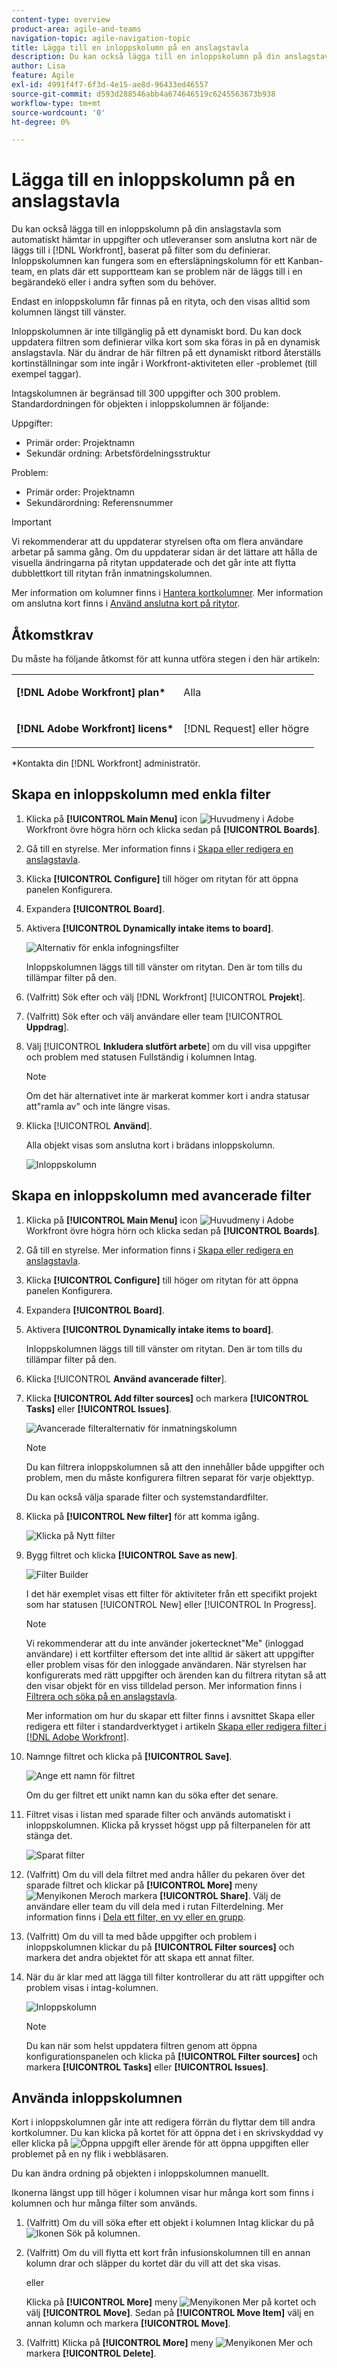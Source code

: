 ```yaml
---
content-type: overview
product-area: agile-and-teams
navigation-topic: agile-navigation-topic
title: Lägga till en inloppskolumn på en anslagstavla
description: Du kan också lägga till en inloppskolumn på din anslagstavla som automatiskt hämtar in uppgifter och ärenden som anslutna kort när de läggs till i Workfront, baserat på filter som du anger.
author: Lisa
feature: Agile
exl-id: 4991f4f7-6f3d-4e15-ae8d-96433ed46557
source-git-commit: d593d288546abb4a674646519c6245563673b938
workflow-type: tm+mt
source-wordcount: '0'
ht-degree: 0%

---
```


# Lägga till en inloppskolumn på en anslagstavla

Du kan också lägga till en inloppskolumn på din anslagstavla som automatiskt hämtar in uppgifter och utleveranser som anslutna kort när de läggs till i [!DNL Workfront], baserat på filter som du definierar. Inloppskolumnen kan fungera som en eftersläpningskolumn för ett Kanban-team, en plats där ett supportteam kan se problem när de läggs till i en begärandekö eller i andra syften som du behöver.

Endast en inloppskolumn får finnas på en rityta, och den visas alltid som kolumnen längst till vänster.

Inloppskolumnen är inte tillgänglig på ett dynamiskt bord. Du kan dock uppdatera filtren som definierar vilka kort som ska föras in på en dynamisk anslagstavla. När du ändrar de här filtren på ett dynamiskt ritbord återställs kortinställningar som inte ingår i Workfront-aktiviteten eller -problemet (till exempel taggar).

Intagskolumnen är begränsad till 300 uppgifter och 300 problem. Standardordningen för objekten i inloppskolumnen är följande:

Uppgifter:

* Primär order: Projektnamn
* Sekundär ordning: Arbetsfördelningsstruktur

Problem:

* Primär order: Projektnamn
* Sekundärordning: Referensnummer

>[!IMPORTANT]
>
>Vi rekommenderar att du uppdaterar styrelsen ofta om flera användare arbetar på samma gång. Om du uppdaterar sidan är det lättare att hålla de visuella ändringarna på ritytan uppdaterade och det går inte att flytta dubblettkort till ritytan från inmatningskolumnen.

Mer information om kolumner finns i [Hantera kortkolumner](/help/quicksilver/agile/get-started-with-boards/manage-board-columns.md). Mer information om anslutna kort finns i [Använd anslutna kort på ritytor](/help/quicksilver/agile/get-started-with-boards/connected-cards.md).

## Åtkomstkrav

Du måste ha följande åtkomst för att kunna utföra stegen i den här artikeln:

<table style="table-layout:auto"> 
 <col> 
 </col> 
 <col> 
 </col> 
 <tbody> 
  <tr> 
   <td role="rowheader"><strong>[!DNL Adobe Workfront] plan*</strong></td> 
   <td> <p>Alla</p> </td> 
  </tr> 
  <tr> 
   <td role="rowheader"><strong>[!DNL Adobe Workfront] licens*</strong></td> 
   <td> <p>[!DNL Request] eller högre</p> </td> 
  </tr> 
 </tbody> 
</table>

&#42;Kontakta din [!DNL Workfront] administratör.

## Skapa en inloppskolumn med enkla filter

1. Klicka på **[!UICONTROL Main Menu]** icon ![Huvudmeny](assets/main-menu-icon.png) i Adobe Workfront övre högra hörn och klicka sedan på **[!UICONTROL Boards]**.
1. Gå till en styrelse. Mer information finns i [Skapa eller redigera en anslagstavla](../../agile/get-started-with-boards/create-edit-board.md).
1. Klicka **[!UICONTROL Configure]** till höger om ritytan för att öppna panelen Konfigurera.
1. Expandera **[!UICONTROL Board]**.
1. Aktivera **[!UICONTROL Dynamically intake items to board]**.

   ![Alternativ för enkla infogningsfilter](assets/intake-column-simple-filters.png)

   Inloppskolumnen läggs till till vänster om ritytan. Den är tom tills du tillämpar filter på den.

1. (Valfritt) Sök efter och välj [!DNL Workfront] [!UICONTROL **Projekt**].
1. (Valfritt) Sök efter och välj användare eller team [!UICONTROL **Uppdrag**].
1. Välj [!UICONTROL **Inkludera slutfört arbete**] om du vill visa uppgifter och problem med statusen Fullständig i kolumnen Intag.

   >[!NOTE]
   >
   >Om det här alternativet inte är markerat kommer kort i andra statusar att&quot;ramla av&quot; och inte längre visas.

1. Klicka [!UICONTROL **Använd**].

   Alla objekt visas som anslutna kort i brädans inloppskolumn.

   ![Inloppskolumn](assets/intake-column-added3.png)

## Skapa en inloppskolumn med avancerade filter

1. Klicka på **[!UICONTROL Main Menu]** icon ![Huvudmeny](assets/main-menu-icon.png) i Adobe Workfront övre högra hörn och klicka sedan på **[!UICONTROL Boards]**.
1. Gå till en styrelse. Mer information finns i [Skapa eller redigera en anslagstavla](../../agile/get-started-with-boards/create-edit-board.md).
1. Klicka **[!UICONTROL Configure]** till höger om ritytan för att öppna panelen Konfigurera.
1. Expandera **[!UICONTROL Board]**.
1. Aktivera **[!UICONTROL Dynamically intake items to board]**.

   Inloppskolumnen läggs till till vänster om ritytan. Den är tom tills du tillämpar filter på den.

1. Klicka [!UICONTROL **Använd avancerade filter**].
1. Klicka **[!UICONTROL Add filter sources]** och markera **[!UICONTROL Tasks]** eller **[!UICONTROL Issues]**.

   ![Avancerade filteralternativ för inmatningskolumn](assets/intake-column-advanced-filters1.png)

   >[!NOTE]
   >
   >Du kan filtrera inloppskolumnen så att den innehåller både uppgifter och problem, men du måste konfigurera filtren separat för varje objekttyp.
   >
   >Du kan också välja sparade filter och systemstandardfilter.

1. Klicka på **[!UICONTROL New filter]** för att komma igång.

   ![Klicka på Nytt filter](assets/intake-filter-dialog5.png)

1. Bygg filtret och klicka **[!UICONTROL Save as new]**.

   ![Filter Builder](assets/intake-filter-dialog6.png)

   I det här exemplet visas ett filter för aktiviteter från ett specifikt projekt som har statusen [!UICONTROL New] eller [!UICONTROL In Progress].

   >[!NOTE]
   >
   >Vi rekommenderar att du inte använder jokertecknet&quot;Me&quot; (inloggad användare) i ett kortfilter eftersom det inte alltid är säkert att uppgifter eller problem visas för den inloggade användaren. När styrelsen har konfigurerats med rätt uppgifter och ärenden kan du filtrera ritytan så att den visar objekt för en viss tilldelad person. Mer information finns i [Filtrera och söka på en anslagstavla](/help/quicksilver/agile/get-started-with-boards/filter-search-in-board.md).

   Mer information om hur du skapar ett filter finns i avsnittet Skapa eller redigera ett filter i standardverktyget i artikeln [Skapa eller redigera filter i [!DNL Adobe Workfront]](/help/quicksilver/reports-and-dashboards/reports/reporting-elements/create-filters.md).

1. Namnge filtret och klicka på **[!UICONTROL Save]**.

   ![Ange ett namn för filtret](assets/intake-filter-dialog7.png)

   Om du ger filtret ett unikt namn kan du söka efter det senare.

1. Filtret visas i listan med sparade filter och används automatiskt i inloppskolumnen. Klicka på krysset högst upp på filterpanelen för att stänga det.

   ![Sparat filter](assets/intake-filter-dialog8.png)

1. (Valfritt) Om du vill dela filtret med andra håller du pekaren över det sparade filtret och klickar på **[!UICONTROL More]** meny ![Menyikonen Mer](assets/more-icon-spectrum.png)och markera **[!UICONTROL Share]**. Välj de användare eller team du vill dela med i rutan Filterdelning. Mer information finns i [Dela ett filter, en vy eller en grupp](/help/quicksilver/reports-and-dashboards/reports/reporting-elements/share-filter-view-grouping.md).
1. (Valfritt) Om du vill ta med både uppgifter och problem i inloppskolumnen klickar du på **[!UICONTROL Filter sources]** och markera det andra objektet för att skapa ett annat filter.
1. När du är klar med att lägga till filter kontrollerar du att rätt uppgifter och problem visas i intag-kolumnen.

   ![Inloppskolumn](assets/intake-column-added3.png)

   >[!NOTE]
   >
   >Du kan när som helst uppdatera filtren genom att öppna konfigurationspanelen och klicka på **[!UICONTROL Filter sources]** och markera **[!UICONTROL Tasks]** eller **[!UICONTROL Issues]**.

## Använda inloppskolumnen

Kort i inloppskolumnen går inte att redigera förrän du flyttar dem till andra kortkolumner. Du kan klicka på kortet för att öppna det i en skrivskyddad vy eller klicka på ![Öppna uppgift eller ärende](assets/boards-launch-icon.png) för att öppna uppgiften eller problemet på en ny flik i webbläsaren.

Du kan ändra ordning på objekten i inloppskolumnen manuellt.

Ikonerna längst upp till höger i kolumnen visar hur många kort som finns i kolumnen och hur många filter som används.

1. (Valfritt) Om du vill söka efter ett objekt i kolumnen Intag klickar du på ![Ikonen Sök](assets/search-icon.png) på kolumnen.
1. (Valfritt) Om du vill flytta ett kort från infusionskolumnen till en annan kolumn drar och släpper du kortet där du vill att det ska visas.

   eller

   Klicka på **[!UICONTROL More]** meny ![Menyikonen Mer](assets/more-icon-spectrum.png) på kortet och välj **[!UICONTROL Move]**. Sedan på **[!UICONTROL Move Item]** välj en annan kolumn och markera **[!UICONTROL Move]**.

1. (Valfritt) Klicka på **[!UICONTROL More]** meny ![Menyikonen Mer](assets/more-icon-spectrum.png) och markera **[!UICONTROL Delete]**.
